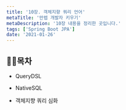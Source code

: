 ```yaml
---
title: '10장. 객체지향 쿼리 언어'
metaTitle: '만렙 개발자 키우기'
metaDescription: '10장 내용을 정리한 곳입니다.'
tags: ['Spring Boot JPA']
date: '2021-01-26'
---
```


## 🤸‍♂️목차

- QueryDSL

* NativeSQL

- 객체지향 쿼리 심화
